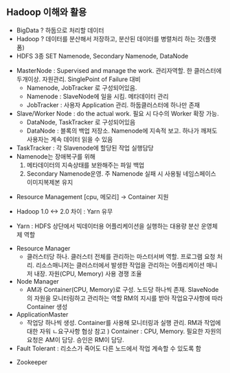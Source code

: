 ## Hadoop 이해와 활용

* BigData ?
하둡으로 처리할 데이터
* Hadoop ?
데이터를 분산해서 저장하고, 분산된 데이터를 병렬처리 하는 것(플랫폼)
* HDFS 3종 SET
Namenode, Secondary Namenode, DataNode

- MasterNode : Supervised and manage the work. 관리자역할. 한 클러스터에 두개이상. 자원관리. SinglePoint of Failure 대비
   - Namenode, JobTracker 로 구성되어있음.
   - Namenode : SlaveNode에 일을 시킴. 메타데이터 관리
   - JobTracker : 사용자 Application 관리. 하둡클러스터에 하나만 존재
- Slave/Worker Node : do the actual work. 필요 시 다수의 Worker 확장 가능.
   - DataNode, TaskTracker 로 구성되어있음
   - DataNode : 블록의 백업 저장소. Namenode에 지속적 보고. 하나가 깨져도 사용자는 계속 데이터 읽을 수 있음
- TaskTracker : 각 Slavenode에 할당된 작업 실행담당
- Namenode는 장애복구를 위해
   1) 메타데이터의 지속상태를 보완해주는 파일 백업
   2) Secondary Namenode운영. 주 Namenode 실패 시 사용될 네임스페이스 이미지복제본 유지

* Resource Management
 [cpu, 메모리] -> Container 지원

* Hadoop 1.0 <-> 2.0 차이 : Yarn 유무

* Yarn : HDFS 상단에서 빅데이터용 어플리케이션을 실행하는 대용량 분산 운영체제 역할

- Resource Manager
   - 클러스터당 하나. 클러스터 전체를 관리하는 마스터서버 역할. 프로그램 요청 처리.
     리소스매니저는 클러스터에서 발생한 작업을 관리하는 어플리케이션 매니저 내장. 자원(CPU, Memory) 사용 경쟁 조율
- Node Manager
   - AM과 Container(CPU, Memory)로 구성. 노드당 하나씩 존재. SlaveNode의 자원을 모니터링하고 관리하는 역할
     RM의 지시를 받아 작업요구사항에 따라 Container 생성
- ApplicationMaster
   - 작업당 하나씩 생성. Container를 사용해 모니터링과 실행 관리.
     RM과 작업에 대한 자워 ㄴ요구사항 협상
참고 ) Container : CPU, Memory. 필요한 자원의 요청은 AM이 담당. 승인은 RM이 담당.
- Fault Tolerant : 리소스가 죽어도 다른 노드에서 작업 계속할 수 있도록 함

* Zookeeper

